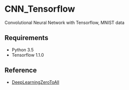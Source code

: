 # CNN_Tensorflow
Convolutional Neural Network with Tensorflow, MNIST data

## Requirements
* Python 3.5
* Tensorflow 1.1.0

## Reference
* [DeepLearningZeroToAll](https://github.com/hunkim/DeepLearningZeroToAll)

